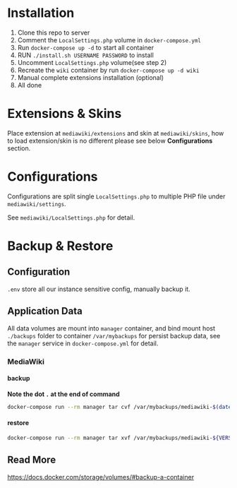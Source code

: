 # Installation
1. Clone this repo to server
2. Comment the `LocalSettings.php` volume in `docker-compose.yml`
3. Run `docker-compose up -d` to start all container
4. RUN `./install.sh USERNAME PASSWORD` to install
5. Uncomment `LocalSettings.php` volume(see step 2)
6. Recreate the `wiki` container by run `docker-compose up -d wiki`
6. Manual complete extensions installation (optional)
7. All done

# Extensions & Skins
Place extension at `mediawiki/extensions` and skin at `mediawiki/skins`, how to load extension/skin is no different please see below **Configurations** section.

# Configurations
Configurations are split single `LocalSettings.php` to multiple PHP file under `mediawiki/settings`. 

See `mediawiki/LocalSettings.php` for detail.


# Backup & Restore

## Configuration
`.env` store all our instance sensitive config, manually backup it.

## Application Data
All data volumes are mount into `manager` container, and bind mount host `./backups` folder to container `/var/mybackups` for persist backup data, see the `manager` service in `docker-compose.yml` for detail.

### MediaWiki

#### backup

**Note the dot `.` at the end of command**

```sh
docker-compose run --rm manager tar cvf /var/mybackups/mediawiki-$(date --utc +%Y%m%d%H%M%S).tar -C /var/mediawiki .
```

#### restore
```sh
docker-compose run --rm manager tar xvf /var/mybackups/mediawiki-${VERSION}.tar -C /var/mediawiki
```

## Read More
https://docs.docker.com/storage/volumes/#backup-a-container